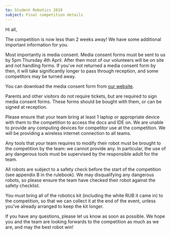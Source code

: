 ```yaml
---
to: Student Robotics 2019
subject: Final competition details
---
```


Hi all,

The competition is now less than 2 weeks away! We have some additional important information for you.

Most importantly is media consent. Media consent forms must be sent to us by 5pm Thursday 4th April. After then most of our volunteers will be on site and not handling
forms. If you've not returned a media consent form by then, it will take significantly longer to pass through reception, and some competitors may be turned away.

You can download the media consent form from [our website](https://studentrobotics.org/events/sr2019/competition/).

Parents and other visitors do not require tickets, but are required to sign media consent forms. These forms should be bought with them, or can be signed at reception.

Please ensure that your team bring at least 1 laptop or appropriate device with them to the competition to access the docs and IDE on. We are unable to provide any computing devices for competitor use at the competition. We will be providing a wireless internet connection to all teams.

Any tools that your team requires to modify their robot must be brought to the competition by the team: we cannot provide any. In particular, the use of any dangerous tools must be supervised by the responsible adult for the team.

All robots are subject to a safety check before the start of the competition (see appendix B in the rulebook). We may disqualifying any dangerous robots, so please ensure the team have checked their robot against the safety checklist.

You must bring all of the robotics kit (including the white RUB it came in) to the competition, so that we can collect it at the end of the event, unless you've already arranged to keep the kit longer.

If you have any questions, please let us know as soon as possible. We hope you and the team are looking forwards to the competition as much as we are, and may the best robot win!
